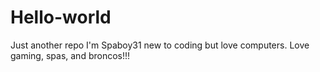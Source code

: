 # Hello-world
Just another repo
I'm Spaboy31 new to coding but love computers. Love gaming, spas, and broncos!!!
